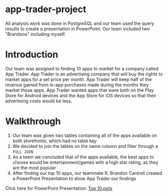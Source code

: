 # app-trader-project
All analysis work was done in PostgreSQL and our team used the query results to create a presentation in PowerPoint. Our team included two "Brandons" including myself.
# Introduction
Our team was assigned to finding 10 apps to market for a company called App Trader. App Trader is an advertising company that will buy the rights to market apps for a set price per month. App Trader will keep half of the revenue gained from in-app purchases made during the months they market those apps. App Trader wanted apps that were both on the Play Store for Android devices and the App Store for iOS devices so that their advertising costs would be less.
# Walkthrough
  1. Our team was given two tables containing all of the apps available on both storefronts, which had no table key
  2. We decided to join the tables on the name column and filter through a `FULL JOIN`
  3. As a team we concluded that of the apps available, the best apps to choose would be entertainment/games with a high star rating, as they are the most popular
  4. After finding our top 10 apps, our teammate R. Brandon Cantrell created a PowerPoint Presentation to show App Trader our findings

Click here for PowerPoint Presentation: [Top 10.pptx](https://github.com/BrandonM471998/app-trader-project/files/6119414/Top.10.pptx)